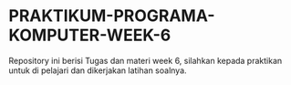 # PRAKTIKUM-PROGRAMA-KOMPUTER-WEEK-6
Repository ini berisi Tugas dan materi week 6, silahkan kepada praktikan untuk di pelajari dan dikerjakan latihan soalnya. 
